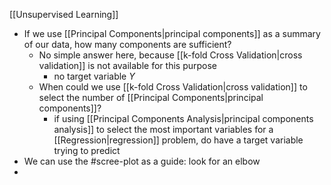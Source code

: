 [[Unsupervised Learning]]

- If we use [[Principal Components|principal components]] as a summary of our data, how many components are sufficient?
	- No simple answer here, because [[k-fold Cross Validation|cross validation]] is not available for this purpose
		- no target variable $Y$ 
	- When could we use [[k-fold Cross Validation|cross validation]] to select the number of [[Principal Components|principal components]]?
		- if using [[Principal Components Analysis|principal components analysis]] to select the most important variables for a [[Regression|regression]] problem, do have a target variable trying to predict
- We can use the #scree-plot as a guide: look for an elbow
- 